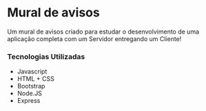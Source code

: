 # Mural de avisos

Um mural de avisos criado para estudar o desenvolvimento de uma aplicação completa com um Servidor entregando um Cliente!

### Tecnologias Utilizadas
- Javascript
- HTML + CSS
- Bootstrap
- Node.JS
- Express